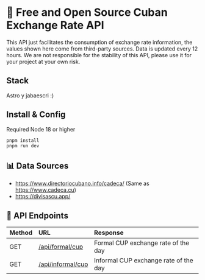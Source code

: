 # 💱 Free and Open Source Cuban Exchange Rate API

This API just facilitates the consumption of exchange rate information, the values shown here come from third-party sources. Data is updated every 12 hours. We are not responsible for the stability of this API, please use it for your project at your own risk.

## Stack

Astro y jabaescri :)

## Install & Config

Required Node 18 or higher

```sh
pnpm install
pnpm run dev
```

## 📊 Data Sources

- https://www.directoriocubano.info/cadeca/ (Same as https://www.cadeca.cu)
- https://divisascu.app/


## 🧞 API Endpoints

|Method | URL                      | Response                                         |
|:-------| :------------------------ | :----------------------------------------------- |
|GET| [/api/formal/cup](/api/formal/cup)         | Formal CUP exchange rate of the day      |
|GET  | [/api/informal/cup](/api/informal/cup)       | Informal CUP exchange rate of the day    |